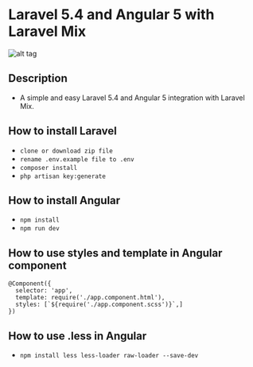 # Laravel 5.4 and Angular 5 with Laravel Mix

![alt tag](http://i.imgur.com/2E8aa6v.png)

## Description
- A simple and easy Laravel 5.4 and Angular 5 integration with Laravel Mix.

## How to install Laravel
- `clone or download zip file`
- `rename .env.example file to .env`
- `composer install`
- `php artisan key:generate`

## How to install Angular
- `npm install`
- `npm run dev`

## How to use styles and template in Angular component
```
@Component({
  selector: 'app',
  template: require('./app.component.html'),
  styles: [`${require('./app.component.scss')}`,]
})
```

## How to use .less in Angular
- `npm install less less-loader raw-loader --save-dev`